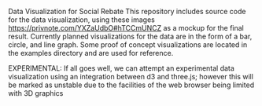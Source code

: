Data Visualization for Social Rebate
This repository includes source code for the data visualization, using these images
https://privnote.com/YXZaUdbO#hTCCmUNCZ
as a mockup for the final result. Currently planned visualizations for the data are in the form of a bar, circle, and line graph. Some proof of concept visualizations are located in the examples directory and are used for reference.

EXPERIMENTAL: If all goes well, we can attempt an experimental data visualization using an integration between d3 and three.js; however this will be marked as unstable due to the facilities of the web browser being limited with 3D graphics
